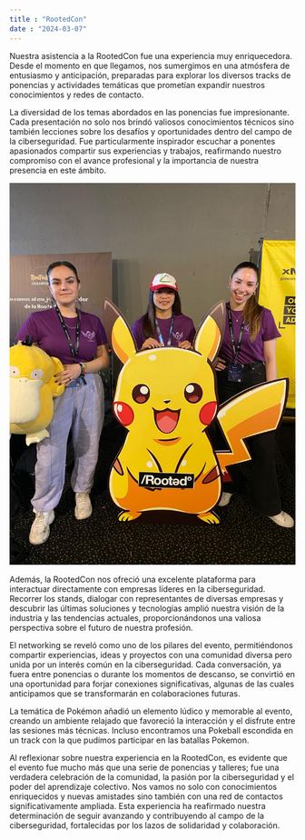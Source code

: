 ```yaml
---
title : "RootedCon"
date : "2024-03-07"
---
```


Nuestra asistencia a la RootedCon fue una experiencia muy enriquecedora. Desde el momento en que llegamos, nos sumergimos en una atmósfera de entusiasmo y anticipación, preparadas para explorar los diversos tracks de ponencias y actividades temáticas que prometían expandir nuestros conocimientos y redes de contacto.

La diversidad de los temas abordados en las ponencias fue impresionante. Cada presentación no solo nos brindó valiosos conocimientos técnicos sino también lecciones sobre los desafíos y oportunidades dentro del campo de la ciberseguridad. Fue particularmente inspirador escuchar a ponentes apasionados compartir sus experiencias y trabajos, reafirmando nuestro compromiso con el avance profesional y la importancia de nuestra presencia en este ámbito.

![Algunas integrantes de "\<Valkyrias/> en RootedCon](/images/actividades/rooted1.jpeg)

Además, la RootedCon nos ofreció una excelente plataforma para interactuar directamente con empresas líderes en la ciberseguridad. Recorrer los stands, dialogar con representantes de diversas empresas y descubrir las últimas soluciones y tecnologías amplió nuestra visión de la industria y las tendencias actuales, proporcionándonos una valiosa perspectiva sobre el futuro de nuestra profesión.

El networking se reveló como uno de los pilares del evento, permitiéndonos compartir experiencias, ideas y proyectos con una comunidad diversa pero unida por un interés común en la ciberseguridad. Cada conversación, ya fuera entre ponencias o durante los momentos de descanso, se convirtió en una oportunidad para forjar conexiones significativas, algunas de las cuales anticipamos que se transformarán en colaboraciones futuras.

La temática de Pokémon añadió un elemento lúdico y memorable al evento, creando un ambiente relajado que favoreció la interacción y el disfrute entre las sesiones más técnicas. Incluso encontramos una Pokeball escondida en un track con la que pudimos participar en las batallas Pokemon.

Al reflexionar sobre nuestra experiencia en la RootedCon, es evidente que el evento fue mucho más que una serie de ponencias y talleres; fue una verdadera celebración de la comunidad, la pasión por la ciberseguridad y el poder del aprendizaje colectivo. Nos vamos no solo con conocimientos enriquecidos y nuevas amistades sino también con una red de contactos significativamente ampliada. Esta experiencia ha reafirmado nuestra determinación de seguir avanzando y contribuyendo al campo de la ciberseguridad, fortalecidas por los lazos de solidaridad y colaboración.